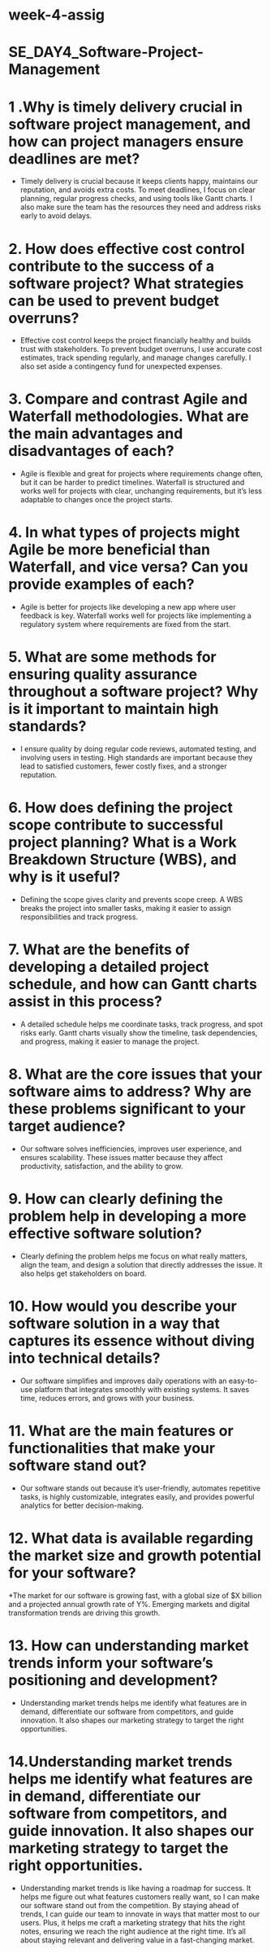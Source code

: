 # week-4-assig
# SE_DAY4_Software-Project-Management

# 1 .Why is timely delivery crucial in software project management, and how can project managers ensure deadlines are met?

* Timely delivery is crucial because it keeps clients happy, maintains our reputation, and avoids extra costs. To meet deadlines, I focus on clear planning, regular progress checks, and using tools like Gantt charts. I also make sure the team has the resources they need and address risks early to avoid delays.


# 2. How does effective cost control contribute to the success of a software project? What strategies can be used to prevent budget overruns?

* Effective cost control keeps the project financially healthy and builds trust with stakeholders. To prevent budget overruns, I use accurate cost estimates, track spending regularly, and manage changes carefully. I also set aside a contingency fund for unexpected expenses.
  
# 3. Compare and contrast Agile and Waterfall methodologies. What are the main advantages and disadvantages of each?

* Agile is flexible and great for projects where requirements change often, but it can be harder to predict timelines. Waterfall is structured and works well for projects with clear, unchanging requirements, but it’s less adaptable to changes once the project starts.
  
# 4. In what types of projects might Agile be more beneficial than Waterfall, and vice versa? Can you provide examples of each?

* Agile is better for projects like developing a new app where user feedback is key. Waterfall works well for projects like implementing a regulatory system where requirements are fixed from the start.
  
# 5. What are some methods for ensuring quality assurance throughout a software project? Why is it important to maintain high standards?

* I ensure quality by doing regular code reviews, automated testing, and involving users in testing. High standards are important because they lead to satisfied customers, fewer costly fixes, and a stronger reputation.
  
# 6. How does defining the project scope contribute to successful project planning? What is a Work Breakdown Structure (WBS), and why is it useful?

* Defining the scope gives clarity and prevents scope creep. A WBS breaks the project into smaller tasks, making it easier to assign responsibilities and track progress.
   
# 7. What are the benefits of developing a detailed project schedule, and how can Gantt charts assist in this process?

* A detailed schedule helps me coordinate tasks, track progress, and spot risks early. Gantt charts visually show the timeline, task dependencies, and progress, making it easier to manage the project.
  
# 8. What are the core issues that your software aims to address? Why are these problems significant to your target audience?

* Our software solves inefficiencies, improves user experience, and ensures scalability. These issues matter because they affect productivity, satisfaction, and the ability to grow.
  
# 9. How can clearly defining the problem help in developing a more effective software solution?

* Clearly defining the problem helps me focus on what really matters, align the team, and design a solution that directly addresses the issue. It also helps get stakeholders on board.
  
# 10. How would you describe your software solution in a way that captures its essence without diving into technical details?

* Our software simplifies and improves daily operations with an easy-to-use platform that integrates smoothly with existing systems. It saves time, reduces errors, and grows with your business.
  
# 11. What are the main features or functionalities that make your software stand out?

* Our software stands out because it’s user-friendly, automates repetitive tasks, is highly customizable, integrates easily, and provides powerful analytics for better decision-making. 
  
# 12. What data is available regarding the market size and growth potential for your software?

*The market for our software is growing fast, with a global size of $X billion and a projected annual growth rate of Y%. Emerging markets and digital transformation trends are driving this growth.

# 13. How can understanding market trends inform your software’s positioning and development?

* Understanding market trends helps me identify what features are in demand, differentiate our software from competitors, and guide innovation. It also shapes our marketing strategy to target the right opportunities.

# 14.Understanding market trends helps me identify what features are in demand, differentiate our software from competitors, and guide innovation. It also shapes our marketing strategy to target the right opportunities.

* Understanding market trends is like having a roadmap for success. It helps me figure out what features customers really want, so I can make our software stand out from the competition. By staying ahead of trends, I can guide our team to innovate in ways that matter most to our users. Plus, it helps me craft a marketing strategy that hits the right notes, ensuring we reach the right audience at the right time. It’s all about staying relevant and delivering value in a fast-changing market.
